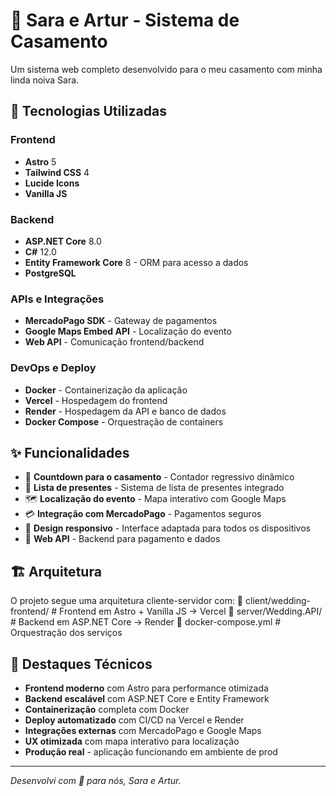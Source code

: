 # 💒 Sara e Artur - Sistema de Casamento

Um sistema web completo desenvolvido para o meu casamento com minha linda noiva Sara.

## 🚀 Tecnologias Utilizadas

### Frontend
- **Astro** 5
- **Tailwind CSS** 4
- **Lucide Icons**
- **Vanilla JS**

### Backend
- **ASP.NET Core** 8.0
- **C#** 12.0
- **Entity Framework Core** 8 - ORM para acesso a dados
- **PostgreSQL**

### APIs e Integrações
- **MercadoPago SDK** - Gateway de pagamentos
- **Google Maps Embed API** - Localização do evento
- **Web API** - Comunicação frontend/backend

### DevOps e Deploy
- **Docker** - Containerização da aplicação
- **Vercel** - Hospedagem do frontend
- **Render** - Hospedagem da API e banco de dados
- **Docker Compose** - Orquestração de containers

## ✨ Funcionalidades

- 🎊 **Countdown para o casamento** - Contador regressivo dinâmico
- 💝 **Lista de presentes** - Sistema de lista de presentes integrado
- 🗺️ **Localização do evento** - Mapa interativo com Google Maps
- 💳 **Integração com MercadoPago** - Pagamentos seguros
- 📱 **Design responsivo** - Interface adaptada para todos os dispositivos
- 🔄 **Web API** - Backend para pagamento e dados

## 🏗️ Arquitetura

O projeto segue uma arquitetura cliente-servidor com:
📁 client/wedding-frontend/ # Frontend em Astro + Vanilla JS → Vercel
📁 server/Wedding.API/ # Backend em ASP.NET Core → Render
📄 docker-compose.yml # Orquestração dos serviços

## 🎨 Destaques Técnicos

- **Frontend moderno** com Astro para performance otimizada
- **Backend escalável** com ASP.NET Core e Entity Framework
- **Containerização** completa com Docker
- **Deploy automatizado** com CI/CD na Vercel e Render
- **Integrações externas** com MercadoPago e Google Maps
- **UX otimizada** com mapa interativo para localização
- **Produção real** - aplicação funcionando em ambiente de prod

---

*Desenvolvi com 💙 para nós, Sara e Artur.*

